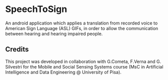 # SpeechToSign

An android application which applies a translation from recorded voice to American Sign Language (ASL) GIFs, in order to allow the communication between hearing and hearing impaired people.

## Credits

This project was developed in collaboration with G.Cometa, F.Verna and G. Silvestri for the Mobile and Social Sensing Systems course (MsC in Artificial Intelligence and Data Engineering @ University of Pisa).
